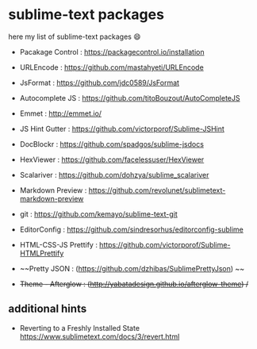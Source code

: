 # sublime-text packages

here my list of sublime-text packages :smile:

- Pacakage Control : https://packagecontrol.io/installation
- URLEncode : https://github.com/mastahyeti/URLEncode
- JsFormat : https://github.com/jdc0589/JsFormat
- Autocomplete JS : https://github.com/titoBouzout/AutoCompleteJS
- Emmet : http://emmet.io/
- JS Hint Gutter : https://github.com/victorporof/Sublime-JSHint
- Doc​Blockr : https://github.com/spadgos/sublime-jsdocs
- Hex​Viewer : https://github.com/facelessuser/HexViewer
- Scalariver : https://github.com/dohzya/sublime_scalariver
- Markdown Preview : https://github.com/revolunet/sublimetext-markdown-preview
- git : https://github.com/kemayo/sublime-text-git
- EditorConfig : https://github.com/sindresorhus/editorconfig-sublime
- HTML-CSS-JS Prettify : https://github.com/victorporof/Sublime-HTMLPrettify

- ~~Pretty JSON : (https://github.com/dzhibas/SublimePrettyJson) ~~
- ~~Theme - Afterglow : (http://yabatadesign.github.io/afterglow-theme) /~~

## additional hints
- Reverting to a Freshly Installed State https://www.sublimetext.com/docs/3/revert.html

